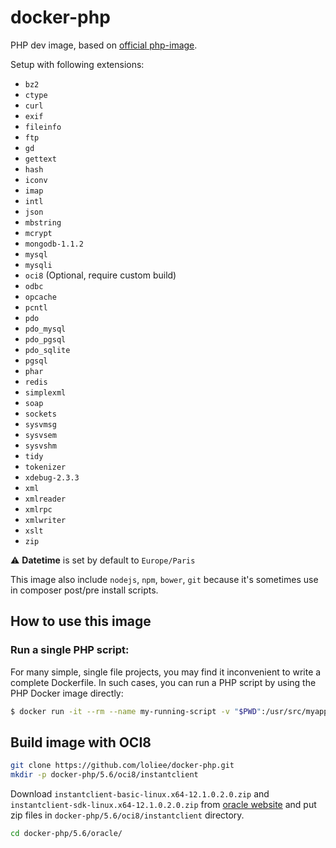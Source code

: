 # docker-php

PHP dev image, based on [official php-image](https://hub.docker.com/_/php/).

Setup with following extensions:

 - `bz2`
 - `ctype`
 - `curl`
 - `exif`
 - `fileinfo`
 - `ftp`
 - `gd`
 - `gettext`
 - `hash`
 - `iconv`
 - `imap`
 - `intl`
 - `json`
 - `mbstring`
 - `mcrypt`
 - `mongodb-1.1.2`
 - `mysql`
 - `mysqli`
 - `oci8` (Optional, require custom build)
 - `odbc`
 - `opcache`
 - `pcntl`
 - `pdo`
 - `pdo_mysql`
 - `pdo_pgsql`
 - `pdo_sqlite`
 - `pgsql`
 - `phar`
 - `redis`
 - `simplexml`
 - `soap`
 - `sockets`
 - `sysvmsg`
 - `sysvsem`
 - `sysvshm`
 - `tidy`
 - `tokenizer`
 - `xdebug-2.3.3`
 - `xml`
 - `xmlreader`
 - `xmlrpc`
 - `xmlwriter`
 - `xslt`
 - `zip`

:warning: **Datetime** is set by default to `Europe/Paris`

This image also include `nodejs`, `npm`, `bower`, `git` because it's sometimes use in composer post/pre install scripts.

## How to use this image

### Run a single **PHP** script:

For many simple, single file projects, you may find it inconvenient to write a complete Dockerfile. In such cases, you can run a PHP script by using the PHP Docker image directly:

```bash
$ docker run -it --rm --name my-running-script -v "$PWD":/usr/src/myapp -w /usr/src/myapp loliee/php:5.6-cli php your-script.php
```

## Build image with OCI8

```bash
git clone https://github.com/loliee/docker-php.git
mkdir -p docker-php/5.6/oci8/instantclient
```

Download `instantclient-basic-linux.x64-12.1.0.2.0.zip` and `instantclient-sdk-linux.x64-12.1.0.2.0.zip` from [oracle website](http://www.oracle.com/technetwork/topics/linuxx86-64soft-092277.html) and put zip files in `docker-php/5.6/oci8/instantclient` directory.

```bash
cd docker-php/5.6/oracle/
```
